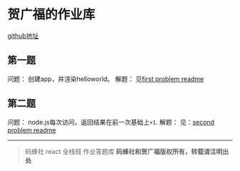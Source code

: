# 贺广福的作业库

[github地址](https://github.com/hgfjxn/mfs-react-homework)

## 第一题

问题： 创建app，并渲染helloworld。
解题： 见[first problem readme](./first/README.md "first problem readme")

## 第二题

问题： node.js每次访问，返回结果在前一次基础上`+1`.
解题： 见：[second problem readme](./second/READEME.md "second problem readme")


-------------------------------------------------------------------------------

> 码蜂社 react 全栈班 作业答题库
**码蜂社和贺广福版权所有，转载请注明出处**

